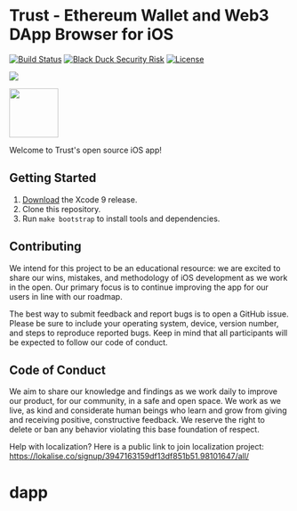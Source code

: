 # Trust - Ethereum Wallet and Web3 DApp Browser for iOS

[![Build Status](https://travis-ci.org/TrustWallet/trust-wallet-ios.svg?branch=master)](https://travis-ci.org/TrustWallet/trust-wallet-ios)
[![Black Duck Security Risk](https://copilot.blackducksoftware.com/github/repos/TrustWallet/trust-wallet-ios/branches/master/badge-risk.svg)](https://copilot.blackducksoftware.com/github/repos/TrustWallet/trust-wallet-ios/branches/master)
[![License](https://img.shields.io/badge/license-GPL3-green.svg?style=flat)](https://github.com/TrustWallet/trust-wallet-ios/blob/master/LICENSE)

[<img src="https://raw.githubusercontent.com/TrustWallet/trust-wallet-ios/master/resources/iphone_cover.png">](https://itunes.apple.com/us/app/trust-ethereum-wallet/id1288339409)

[<img src=resources/app-store-badge.png height="88">](https://itunes.apple.com/us/app/trust-ethereum-wallet/id1288339409)

Welcome to Trust's open source iOS app!

## Getting Started

1. [Download](https://developer.apple.com/xcode/download/) the Xcode 9 release.
1. Clone this repository.
1. Run `make bootstrap` to install tools and dependencies.

## Contributing

We intend for this project to be an educational resource: we are excited to
share our wins, mistakes, and methodology of iOS development as we work
in the open. Our primary focus is to continue improving the app for our users in
line with our roadmap.

The best way to submit feedback and report bugs is to open a GitHub issue.
Please be sure to include your operating system, device, version number, and
steps to reproduce reported bugs. Keep in mind that all participants will be
expected to follow our code of conduct.

## Code of Conduct

We aim to share our knowledge and findings as we work daily to improve our
product, for our community, in a safe and open space. We work as we live, as
kind and considerate human beings who learn and grow from giving and receiving
positive, constructive feedback. We reserve the right to delete or ban any
behavior violating this base foundation of respect.

Help with localization?
Here is a public link to join localization project: https://lokalise.co/signup/3947163159df13df851b51.98101647/all/
# dapp
